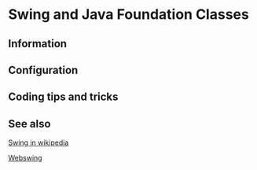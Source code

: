 # Swing and Java Foundation Classes

## Information

## Configuration

## Coding tips and tricks

## See also

[Swing in wikipedia](https://en.wikipedia.org/wiki/Swing_(Java))

[Webswing](https://www.webswing.org/)
